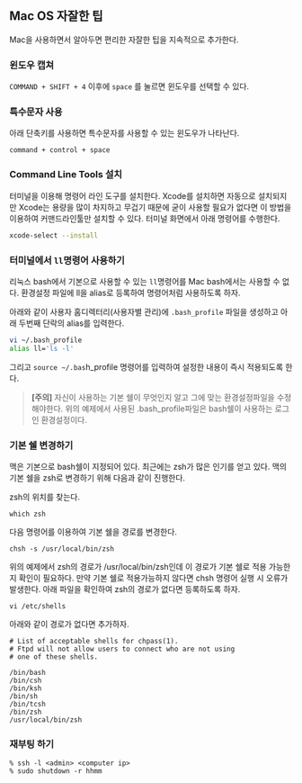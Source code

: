 ## Mac OS 자잘한 팁

Mac을 사용하면서 알아두면 편리한 자잘한 팁을 지속적으로 추가한다.

### 윈도우 캡쳐

`COMMAND + SHIFT + 4` 이후에 `space` 를 눌르면 윈도우를 선택할 수 있다.

### 특수문자 사용

아래 단축키를 사용하면 특수문자를 사용할 수 있는 윈도우가 나타난다.  

```
command + control + space
```

### Command Line Tools 설치

터미널을 이용해 명령어 라인 도구를 설치한다. Xcode를 설치하면 자동으로 설치되지만 Xcode는 용량을 많이 차지하고 무겁기 때문에 굳이 사용할 필요가 없다면 이 방법을 이용하여 커맨드라인툴만 설치할 수 있다. 터미널 화면에서 아래 명령어를 수행한다.

```bash
xcode-select --install
```

### 터미널에서 `ll`명령어 사용하기

리눅스 bash에서 기본으로 사용할 수 있는 `ll`명령어를 Mac bash에서는 사용할 수 없다. 환경설정 파일에 ll을 alias로 등록하여 명령어처럼 사용하도록 하자. 

아래와 같이 사용자 홈디렉터리(사용자별 관리)에 `.bash_profile` 파일을 생성하고 아래 두번째 단락의 alias를 입력한다. 

```bash
vi ~/.bash_profile
alias ll='ls -l'
```

그리고 `source ~/.bas`h_profile 명령어를 입력하여 설정한 내용이 즉시 적용되도록 한다.

> **[주의]** 자신이 사용하는 기본 쉘이 무엇인지 알고 그에 맞는 환경설정파일을 수정해야한다. 위의 예제에서 사용된 .bash_profile파일은 bash쉘이 사용하는 로그인 환경설정이다.

### 기본 쉘 변경하기

맥은 기본으로 bash쉘이 지정되어 있다. 최근에는 zsh가 많은 인기를 얻고 있다. 맥의 기본 쉘을 zsh로 변경하기 위해 다음과 같이 진행한다. 

zsh의 위치를 찾는다. 

```
which zsh
```

다음 명령어를 이용하여 기본 쉘을 경로를 변경한다. 

```
chsh -s /usr/local/bin/zsh
```

위의 예제에서 zsh의 경로가 /usr/local/bin/zsh인데 이 경로가 기본 쉘로 적용 가능한지 확인이 필요하다. 만약 기본 쉘로 적용가능하지 않다면 chsh 명령어 실행 시 오류가 발생한다. 아래 파일을 확인하여 zsh의 경로가 없다면 등록하도록 하자.

```
vi /etc/shells
```

아래와 같이 경로가 없다면 추가하자.

```
# List of acceptable shells for chpass(1).
# Ftpd will not allow users to connect who are not using
# one of these shells.

/bin/bash
/bin/csh
/bin/ksh
/bin/sh
/bin/tcsh
/bin/zsh
/usr/local/bin/zsh
```

### 재부팅 하기

```
% ssh -l <admin> <computer ip>
% sudo shutdown -r hhmm
```

